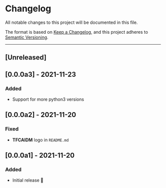 # Changelog

All notable changes to this project will be documented in this file.

The format is based on [Keep a Changelog](https://keepachangelog.com/en/1.0.0/),
and this project adheres to [Semantic Versioning](https://semver.org/spec/v2.0.0.html).

---

## [Unreleased]

## [0.0.0a3] - 2021-11-23

### Added

- Support for more python3 versions

## [0.0.0a2] - 2021-11-20

### Fixed

- **TFCAIDM** logo in `README.md`

## [0.0.0a1] - 2021-11-20

### Added

- Initial release 🎉
